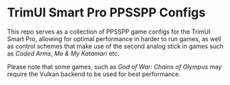 # TrimUI Smart Pro PPSSPP Configs

This repo serves as a collection of PPSSPP game configs for the TrimUI Smart Pro, allowing for optimal performance in harder to run games, as well as control schemes that make use of the second analog stick in games such as *Coded Arms*, *Me & My Katamari* etc.

Please note that some games, such as *God of War: Chains of Olympus* may require the Vulkan backend to be used for best performance.